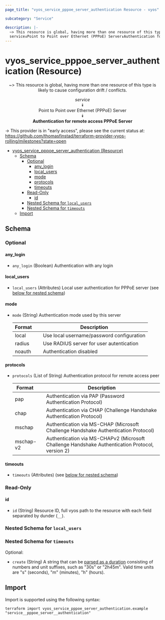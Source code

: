 ```yaml
---
page_title: "vyos_service_pppoe_server_authentication Resource - vyos"

subcategory: "Service"

description: |-
  ~> This resource is global, having more than one resource of this type is likely to cause configuration drift / conflicts.
  service⯯Point to Point over Ethernet (PPPoE) Server⯯Authentication for remote access PPPoE Server
---
```


# vyos_service_pppoe_server_authentication (Resource)
<center>

~> This resource is global, having more than one resource of this type is likely to cause configuration drift / conflicts.

*service*  
⯯  
Point to Point over Ethernet (PPPoE) Server  
⯯  
**Authentication for remote access PPPoE Server**


</center>

-> This provider is in "early access", please see the current status at: https://github.com/thomasfinstad/terraform-provider-vyos-rolling/milestones?state=open

<!--TOC-->

- [vyos_service_pppoe_server_authentication (Resource)](#vyos_service_pppoe_server_authentication-resource)
  - [Schema](#schema)
    - [Optional](#optional)
      - [any_login](#any_login)
      - [local_users](#local_users)
      - [mode](#mode)
      - [protocols](#protocols)
      - [timeouts](#timeouts)
    - [Read-Only](#read-only)
      - [id](#id)
    - [Nested Schema for `local_users`](#nested-schema-for-local_users)
    - [Nested Schema for `timeouts`](#nested-schema-for-timeouts)
  - [Import](#import)

<!--TOC-->

<!-- schema generated by tfplugindocs -->
## Schema

### Optional

#### any_login
- `any_login` (Boolean) Authentication with any login
#### local_users
- `local_users` (Attributes) Local user authentication for PPPoE server (see [below for nested schema](#nestedatt--local_users))
#### mode
- `mode` (String) Authentication mode used by this server

    |  Format  &emsp;|  Description                                |
    |----------|---------------------------------------------|
    |  local   &emsp;|  Use local username/password configuration  |
    |  radius  &emsp;|  Use RADIUS server for user autentication   |
    |  noauth  &emsp;|  Authentication disabled                    |
#### protocols
- `protocols` (List of String) Authentication protocol for remote access peer

    |  Format     &emsp;|  Description                                                                                      |
    |-------------|---------------------------------------------------------------------------------------------------|
    |  pap        &emsp;|  Authentication via PAP (Password Authentication Protocol)                                        |
    |  chap       &emsp;|  Authentication via CHAP (Challenge Handshake Authentication Protocol)                            |
    |  mschap     &emsp;|  Authentication via MS-CHAP (Microsoft Challenge Handshake Authentication Protocol)               |
    |  mschap-v2  &emsp;|  Authentication via MS-CHAPv2 (Microsoft Challenge Handshake Authentication Protocol, version 2)  |
#### timeouts
- `timeouts` (Attributes) (see [below for nested schema](#nestedatt--timeouts))

### Read-Only

#### id
- `id` (String) Resource ID, full vyos path to the resource with each field separated by dunder (`__`).

<a id="nestedatt--local_users"></a>
### Nested Schema for `local_users`


<a id="nestedatt--timeouts"></a>
### Nested Schema for `timeouts`

Optional:

- `create` (String) A string that can be [parsed as a duration](https://pkg.go.dev/time#ParseDuration) consisting of numbers and unit suffixes, such as &#34;30s&#34; or &#34;2h45m&#34;. Valid time units are &#34;s&#34; (seconds), &#34;m&#34; (minutes), &#34;h&#34; (hours).

## Import

Import is supported using the following syntax:

```shell
terraform import vyos_service_pppoe_server_authentication.example "service__pppoe_server__authentication"
```
